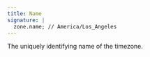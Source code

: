 ```yaml
---
title: Name
signature: |
  zone.name; // America/Los_Angeles
---
```


The uniquely identifying name of the timezone.